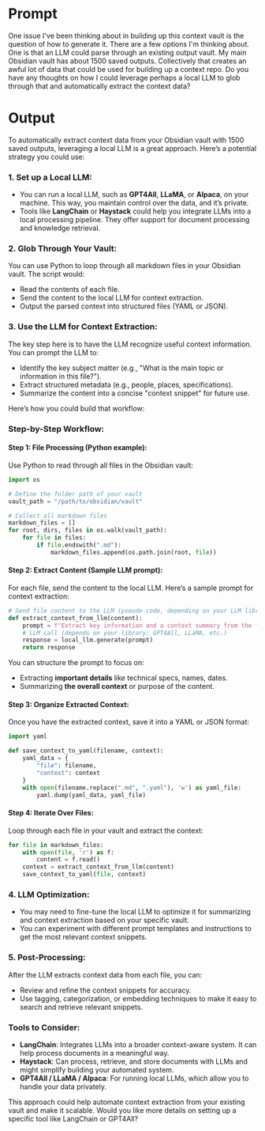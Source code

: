 # Prompt

One issue I've been thinking about in building up this context vault is the question of how to generate it. There are a few options I'm thinking about. One is that an LLM could parse through an existing output vault. My main Obsidian vault has about 1500 saved outputs. Collectively that creates an awful lot of data that could be used for building up a context repo. Do you have any thoughts on how I could leverage perhaps a local LLM to glob through that and automatically extract the context data?

# Output

To automatically extract context data from your Obsidian vault with 1500 saved outputs, leveraging a local LLM is a great approach. Here’s a potential strategy you could use:

### 1. **Set up a Local LLM**:
   - You can run a local LLM, such as **GPT4All**, **LLaMA**, or **Alpaca**, on your machine. This way, you maintain control over the data, and it’s private.
   - Tools like **LangChain** or **Haystack** could help you integrate LLMs into a local processing pipeline. They offer support for document processing and knowledge retrieval.

### 2. **Glob Through Your Vault**:
   You can use Python to loop through all markdown files in your Obsidian vault. The script would:
   - Read the contents of each file.
   - Send the content to the local LLM for context extraction.
   - Output the parsed context into structured files (YAML or JSON).

### 3. **Use the LLM for Context Extraction**:
   The key step here is to have the LLM recognize useful context information. You can prompt the LLM to:
   - Identify the key subject matter (e.g., "What is the main topic or information in this file?").
   - Extract structured metadata (e.g., people, places, specifications).
   - Summarize the content into a concise "context snippet" for future use.

Here’s how you could build that workflow:

### Step-by-Step Workflow:

#### **Step 1: File Processing** (Python example):
Use Python to read through all files in the Obsidian vault:

```python
import os

# Define the folder path of your vault
vault_path = "/path/to/obsidian/vault"

# Collect all markdown files
markdown_files = []
for root, dirs, files in os.walk(vault_path):
    for file in files:
        if file.endswith(".md"):
            markdown_files.append(os.path.join(root, file))
```

#### **Step 2: Extract Content** (Sample LLM prompt):
For each file, send the content to the local LLM. Here’s a sample prompt for context extraction:

```python
# Send file content to the LLM (pseudo-code, depending on your LLM library)
def extract_context_from_llm(content):
    prompt = f"Extract key information and a context summary from the following text:\n\n{content}\n\n"
    # LLM call (depends on your library: GPT4All, LLaMA, etc.)
    response = local_llm.generate(prompt)
    return response
```

You can structure the prompt to focus on:
- Extracting **important details** like technical specs, names, dates.
- Summarizing **the overall context** or purpose of the content.

#### **Step 3: Organize Extracted Context**:
Once you have the extracted context, save it into a YAML or JSON format:

```python
import yaml

def save_context_to_yaml(filename, context):
    yaml_data = {
        "file": filename,
        "context": context
    }
    with open(filename.replace(".md", ".yaml"), 'w') as yaml_file:
        yaml.dump(yaml_data, yaml_file)
```

#### **Step 4: Iterate Over Files**:
Loop through each file in your vault and extract the context:

```python
for file in markdown_files:
    with open(file, 'r') as f:
        content = f.read()
    context = extract_context_from_llm(content)
    save_context_to_yaml(file, context)
```

### 4. **LLM Optimization**:
   - You may need to fine-tune the local LLM to optimize it for summarizing and context extraction based on your specific vault.
   - You can experiment with different prompt templates and instructions to get the most relevant context snippets.

### 5. **Post-Processing**:
After the LLM extracts context data from each file, you can:
   - Review and refine the context snippets for accuracy.
   - Use tagging, categorization, or embedding techniques to make it easy to search and retrieve relevant snippets.

### Tools to Consider:
- **LangChain**: Integrates LLMs into a broader context-aware system. It can help process documents in a meaningful way.
- **Haystack**: Can process, retrieve, and store documents with LLMs and might simplify building your automated system.
- **GPT4All / LLaMA / Alpaca**: For running local LLMs, which allow you to handle your data privately.

This approach could help automate context extraction from your existing vault and make it scalable. Would you like more details on setting up a specific tool like LangChain or GPT4All?